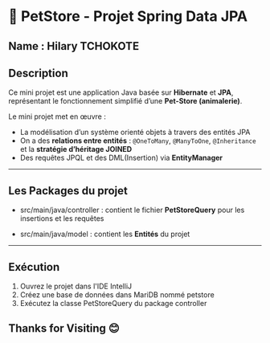 # 🐾 PetStore - Projet Spring Data JPA

## Name : Hilary TCHOKOTE

## Description

Ce mini projet est une application Java basée sur **Hibernate** et **JPA**, représentant le fonctionnement simplifié d’une **Pet-Store (animalerie)**.

 Le mini projet met en œuvre :

- La modélisation d’un système orienté objets à travers des entités JPA
- On a des **relations entre entités** : `@OneToMany`, `@ManyToOne`, `@Inheritance` et la **stratégie d’héritage JOINED**
- Des requêtes JPQL et des DML(Insertion) via **EntityManager**
---

## Les Packages du projet

- src/main/java/controller : contient le fichier **PetStoreQuery** pour les insertions et les requêtes

- src/main/java/model : contient les **Entités** du projet
---

## Exécution
1. Ouvrez le projet dans l'IDE IntelliJ
2. Créez une base de données dans MariDB nommé petstore
3. Exécutez la classe PetStoreQuery du package controller
  
## Thanks for Visiting 😊
